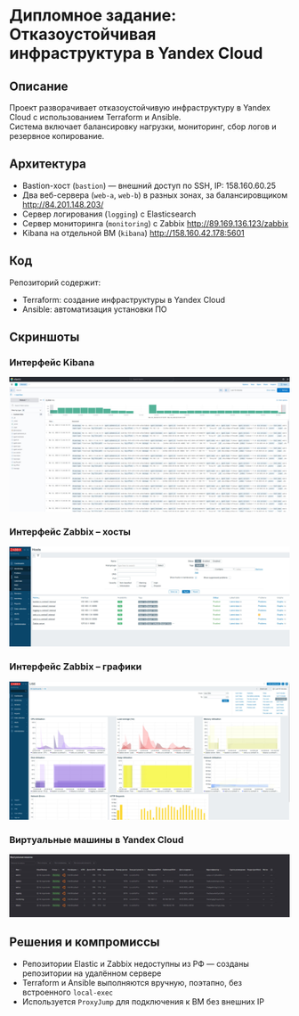 # Дипломное задание: Отказоустойчивая инфраструктура в Yandex Cloud

## Описание

Проект разворачивает отказоустойчивую инфраструктуру в Yandex Cloud с использованием Terraform и Ansible.  
Система включает балансировку нагрузки, мониторинг, сбор логов и резервное копирование.

## Архитектура

- Bastion-хост (`bastion`) — внешний доступ по SSH, IP: 158.160.60.25
- Два веб-сервера (`web-a`, `web-b`) в разных зонах, за балансировщиком http://84.201.148.203/
- Сервер логирования (`logging`) с Elasticsearch
- Сервер мониторинга (`monitoring`) с Zabbix http://89.169.136.123/zabbix
- Kibana на отдельной ВМ (`kibana`)  http://158.160.42.178:5601

## Код

Репозиторий содержит:

- Terraform: создание инфраструктуры в Yandex Cloud
- Ansible: автоматизация установки ПО

## Скриншоты

### Интерфейс Kibana

![Kibana](.img/kibana.jpg)

### Интерфейс Zabbix – хосты

![Zabbix хосты](.img/zabbix-1.jpg)

### Интерфейс Zabbix – графики

![Zabbix графики](.img/zabbix-2.jpg)

### Виртуальные машины в Yandex Cloud

![Виртуальные машины](.img/VMs.jpg)


## Решения и компромиссы

- Репозитории Elastic и Zabbix недоступны из РФ — созданы репозитории на удалённом сервере
- Terraform и Ansible выполняются вручную, поэтапно, без встроенного `local-exec`
- Используется `ProxyJump` для подключения к ВМ без внешних IP